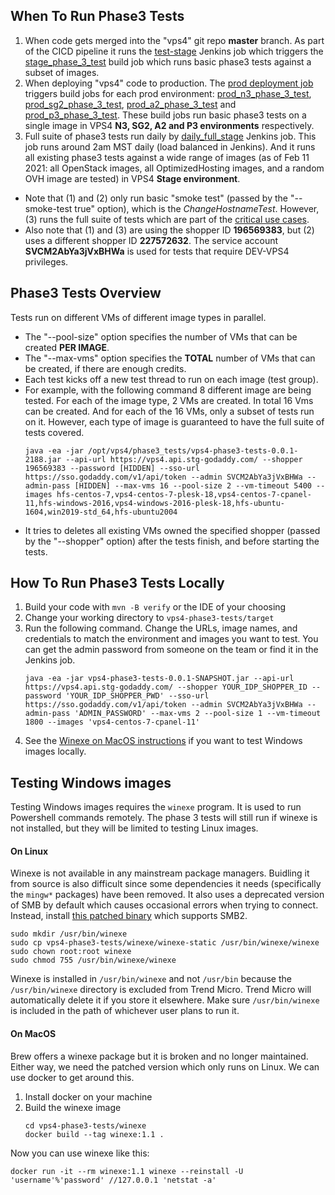 ## When To Run Phase3 Tests

1. When code gets merged into the "vps4" git repo **master** branch. As part of the CICD pipeline it runs the [test-stage](https://vps4.jenkins.int.godaddy.com/job/test-stage/) Jenkins job which triggers the [stage_phase_3_test](https://vps4.jenkins.int.godaddy.com/view/all/job/stage_phase_3_test/) build job which runs basic phase3 tests against a subset of images.
2. When deploying "vps4" code to production. The [prod deployment job](https://vps4.jenkins.int.godaddy.com/job/prod/) triggers build jobs for each prod environment: [prod_n3_phase_3_test](https://vps4.jenkins.int.godaddy.com/view/all/job/prod_n3_phase_3_test/), [prod_sg2_phase_3_test](https://vps4.jenkins.int.godaddy.com/view/all/job/prod_sg2_phase_3_test/), [prod_a2_phase_3_test](https://vps4.jenkins.int.godaddy.com/view/all/job/prod_a2_phase_3_test/) and [prod_p3_phase_3_test](https://vps4.jenkins.int.godaddy.com/view/all/job/prod_p3_phase_3_test/).
These build jobs run basic phase3 tests on a single image in VPS4 **N3, SG2, A2 and P3 environments** respectively.
3. Full suite of phase3 tests run daily by [daily_full_stage](https://vps4.jenkins.int.godaddy.com/job/daily_full_stage/) Jenkins job. This job runs around 2am MST daily (load balanced in Jenkins). And it runs all existing phase3 tests against a wide range of images (as of Feb 11 2021: all OpenStack images, all OptimizedHosting images, and a random OVH image are tested) in VPS4 **Stage environment**.

* Note that (1) and (2) only run basic "smoke test" (passed by the "--smoke-test true" option), which is the *ChangeHostnameTest*. However, (3) runs the full suite of tests which are part of the [critical use cases](https://confluence.godaddy.com/display/HOSTING/VPS4+Critical+Use+Cases).
* Also note that (1) and (3) are using the shopper ID **196569383**, but (2) uses a different shopper ID **227572632**.  The service account **SVCM2AbYa3jVxBHWa** is used for tests that require DEV-VPS4 privileges.

## Phase3 Tests Overview

Tests run on different VMs of different image types in parallel.
* The "--pool-size" option specifies the number of VMs that can be created **PER IMAGE**.
* The "--max-vms" option specifies the **TOTAL** number of VMs that can be created, if there are enough credits.
* Each test kicks off a new test thread to run on each image (test group).
* For example, with the following command 8 different image are being tested. For each of the image type, 2 VMs are created. In total 16 Vms can be created. And for each of the 16 VMs, only a subset of tests run on it. However, each type of image is guaranteed to have the full suite of tests covered.
  ```
  java -ea -jar /opt/vps4/phase3_tests/vps4-phase3-tests-0.0.1-2188.jar --api-url https://vps4.api.stg-godaddy.com/ --shopper 196569383 --password [HIDDEN] --sso-url https://sso.godaddy.com/v1/api/token --admin SVCM2AbYa3jVxBHWa --admin-pass [HIDDEN] --max-vms 16 --pool-size 2 --vm-timeout 5400 --images hfs-centos-7,vps4-centos-7-plesk-18,vps4-centos-7-cpanel-11,hfs-windows-2016,vps4-windows-2016-plesk-18,hfs-ubuntu-1604,win2019-std_64,hfs-ubuntu2004
  ```
* It tries to deletes all existing VMs owned the specified shopper (passed by the "--shopper" option) after the tests finish, and before starting the tests.

## How To Run Phase3 Tests Locally

1. Build your code with `mvn -B verify` or the IDE of your choosing
2. Change your working directory to `vps4-phase3-tests/target`
3. Run the following command. Change the URLs, image names, and credentials to match the environment and images you want to test. You can get the admin password from someone on the team or find it in the Jenkins job.
   ```
   java -ea -jar vps4-phase3-tests-0.0.1-SNAPSHOT.jar --api-url https://vps4.api.stg-godaddy.com/ --shopper YOUR_IDP_SHOPPER_ID --password 'YOUR_IDP_SHOPPER_PWD' --sso-url https://sso.godaddy.com/v1/api/token --admin SVCM2AbYa3jVxBHWa --admin-pass 'ADMIN_PASSWORD' --max-vms 2 --pool-size 1 --vm-timeout 1800 --images 'vps4-centos-7-cpanel-11'
   ```
4. See the [Winexe on MacOS instructions](#On-MacOS) if you want to test Windows images locally.

## Testing Windows images

Testing Windows images requires the `winexe` program. It is used to run Powershell commands remotely. The phase 3 tests will still run if winexe is not installed, but they will be limited to testing Linux images.

#### On Linux

Winexe is not available in any mainstream package managers. Buidling it from source is also difficult since some dependencies it needs (specifically the `mingw*` packages) have been removed. It also uses a deprecated version of SMB by default which causes occasional errors when trying to connect. Instead, install [this patched binary](winexe/winexe-static) which supports SMB2.
```
sudo mkdir /usr/bin/winexe
sudo cp vps4-phase3-tests/winexe/winexe-static /usr/bin/winexe/winexe
sudo chown root:root winexe
sudo chmod 755 /usr/bin/winexe/winexe
```
Winexe is installed in `/usr/bin/winexe` and not `/usr/bin` because the `/usr/bin/winexe` directory is excluded from Trend Micro. Trend Micro will automatically delete it if you store it elsewhere. Make sure `/usr/bin/winexe` is included in the path of whichever user plans to run it.

#### On MacOS

Brew offers a winexe package but it is broken and no longer maintained. Either way, we need the patched version which only runs on Linux. We can use docker to get around this.
1. Install docker on your machine
2. Build the winexe image
   ```
   cd vps4-phase3-tests/winexe
   docker build --tag winexe:1.1 .
   ```

Now you can use winexe like this:
```
docker run -it --rm winexe:1.1 winexe --reinstall -U 'username'%'password' //127.0.0.1 'netstat -a'
```
